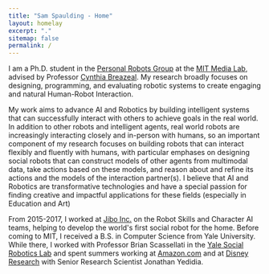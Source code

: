```yaml
---
title: "Sam Spaulding - Home"
layout: homelay
excerpt: "."
sitemap: false
permalink: /
---
```



I am a Ph.D. student in the  [Personal Robots Group](robotic.media.mit.edu) at the [MIT Media Lab](media.mit.edu), advised by Professor [Cynthia Breazeal](http://web.media.mit.edu/~cynthiab). My research broadly focuses on designing, programming, and evaluating robotic systems to create engaging and natural Human-Robot Interaction.

My work aims to advance AI and Robotics by building intelligent systems that can successfully interact with others to achieve goals in the real world. In addition to other robots and intelligent agents, real world robots are increasingly interacting closely and in-person with humans, so an important component of my research focuses on building robots that can interact flexibly and fluently with humans, with particular emphases on designing social robots that can construct models of other agents from multimodal data, take actions based on these models, and reason about and refine its actions and the models of the interaction partner(s). I believe that AI and Robotics are transformative technologies and have a special passion for finding creative and impactful applications for these fields (especially in Education and Art)
		
From 2015-2017, I worked at [Jibo Inc.](https://www.jibo.com/) on the Robot Skills and Character AI teams, helping to develop the world's first social robot for the home. Before coming to MIT, I received a B.S. in Computer Science from Yale University. While there, I worked with Professor Brian Scassellati in the [Yale Social Robotics Lab](http://scazlab.yale.edu) and spent summers working at [Amazon.com](http://https://www.amazon.jobs/en/job_categories/software-development) and at [Disney Research](http://https://www.amazon.jobs/en/job_categories/software-development) with Senior Research Scientist Jonathan Yedidia.